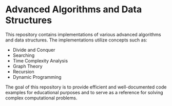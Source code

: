 # Advanced Algorithms and Data Structures

This repository contains implementations of various advanced algorithms and data structures. The implementations utilize concepts such as:

- Divide and Conquer
- Searching
- Time Complexity Analysis
- Graph Theory
- Recursion
- Dynamic Programming

The goal of this repository is to provide efficient and well-documented code examples for educational purposes and to serve as a reference for solving complex computational problems.